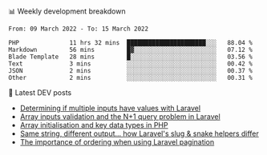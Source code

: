 📊 Weekly development breakdown
<!--START_SECTION:waka-->

```text
From: 09 March 2022 - To: 15 March 2022

PHP              11 hrs 32 mins  ██████████████████████░░░   88.04 %
Markdown         56 mins         █▓░░░░░░░░░░░░░░░░░░░░░░░   07.12 %
Blade Template   28 mins         █░░░░░░░░░░░░░░░░░░░░░░░░   03.56 %
Text             3 mins          ░░░░░░░░░░░░░░░░░░░░░░░░░   00.42 %
JSON             2 mins          ░░░░░░░░░░░░░░░░░░░░░░░░░   00.37 %
Other            2 mins          ░░░░░░░░░░░░░░░░░░░░░░░░░   00.31 %
```

<!--END_SECTION:waka-->

📕 Latest DEV posts
<!-- BLOG-POST-LIST:START -->
- [Determining if multiple inputs have values with Laravel](https://dev.to/michaelvickersuk/determining-if-multiple-inputs-have-values-with-laravel-km6)
- [Array inputs validation and the N+1 query problem in Laravel](https://dev.to/michaelvickersuk/array-inputs-validation-and-the-n1-query-problem-in-laravel-2agb)
- [Array initialisation and key data types in PHP](https://dev.to/michaelvickersuk/array-initialisation-and-key-data-types-in-php-1e5b)
- [Same string, different output... how Laravel&#39;s slug &amp; snake helpers differ](https://dev.to/michaelvickersuk/same-string-different-output-how-laravels-slug-snake-helpers-differ-1ccj)
- [The importance of ordering when using Laravel pagination](https://dev.to/michaelvickersuk/the-importance-of-ordering-when-using-laravel-pagination-1e37)
<!-- BLOG-POST-LIST:END -->
